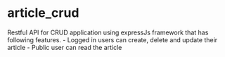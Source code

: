 # article_crud

Restful API for CRUD application using expressJs framework that has following features. - Logged in users can create, delete and update their article - Public user can read the article
